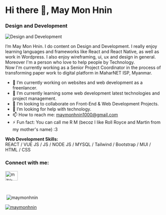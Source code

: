 <h1>Hi there 👋, May Mon Hnin</h1> 
<h3>Design and Development</h3>

![Design and Development](https://arturssmirnovs.github.io/github-profile-readme-generator/images/banner.png)

I’m May Mon Hnin. I do content on Design and Development. I really enjoy learning languages and frameworks like React and React Native, as well as work in Wordpress. I also enjoy wireframing, ui, ux and design in general. <br/>
Moreover I'm a person who love to help people by Technology. <br/>
Now I'm currently working as a Senior Project Coordinator in the process of transforming paper work to digital platform in MaharNET ISP, Myanmar. 

- 🔭 I’m currently working on websites and web development as a freenlancer. 
- 🌱 I’m currently learning some web development latest technologies and project management. 
- 👯 I’m looking to collaborate on Front-End & Web Development Projects. 
- 🤔 I’m looking for help with technology. 
- 📫 How to reach me: maymonhnin1000@gmail.com 
- ⚡ Fun fact: You can call me R M (becoz I like Roll Royce and Martin from my mother's name) :3 

<b>Web Development Skills:</b> 
<br/>REACT / VUE JS / JS / NODE JS / MYSQL / Tailwind / Bootstrap / MUI / HTML / CSS

<h3 align="left">Connect with me:</h3>
<p align="left">
<a href="https://linkedin.com/in/may-mon-hnin-533062201" target="blank"><img align="center" src="https://raw.githubusercontent.com/rahuldkjain/github-profile-readme-generator/master/src/images/icons/Social/linked-in-alt.svg" alt="may-mon-hnin-533062201" height="30" width="40" /></a>
<!-- <a href="https://github.com/maymonhnin" target="blank"><img src='https://cdn.jsdelivr.net/npm/simple-icons@3.0.1/icons/github.svg' alt='github' height='30' width="40"> </a> -->
</p>
<br/>

<p>&nbsp;<img align="center" src="https://github-readme-stats.vercel.app/api?username=maymonhnin&show_icons=true&locale=en" alt="maymonhnin" /></p>

<p align="left"> <a href="https://github.com/ryo-ma/github-profile-trophy"><img src="https://github-profile-trophy.vercel.app/?username=maymonhnin" alt="maymonhnin" /></a> </p>

